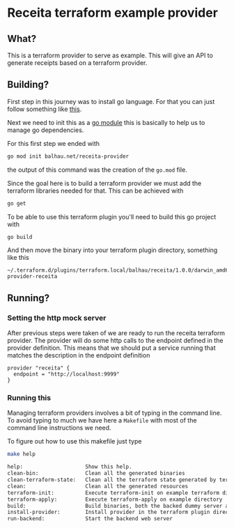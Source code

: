 # Receita terraform example provider

## What?

This is a terraform provider to serve as example. This will give an API to generate receipts based on a terraform 
provider.

## Building?

First step in this journey was to install go language. For that you can just follow something like [this](https://go.dev/doc/install).

Next we need to init this as a [go module](https://go.dev/doc/tutorial/create-module) this is basically to help us to manage go dependencies.

For this first step we ended with

```sh
go mod init balhau.net/receita-provider 
```

the output of this command was the creation of the `go.mod` file. 

Since the goal here is to build a terraform provider we must add the terraform libraries needed for that. This can be achieved with 

```sh
go get
```

To be able to use this terraform plugin you'll need to build this go project with

```sh
go build
```

And then move the binary into your terraform plugin directory, something like this

```
~/.terraform.d/plugins/terraform.local/balhau/receita/1.0.0/darwin_amd64/terraform-provider-receita
```

## Running?

### Setting the http mock server

After previous steps were taken of we are ready to run the receita terraform provider. The provider will do some http calls to the endpoint defined in the provider definition. This means that we should put a service running that matches the description in the endpoint definition

```
provider "receita" {
  endpoint = "http://localhost:9999"
}
```

### Running this

Managing terraform providers involves a bit of typing in the command line. To avoid typing to much we have here a `Makefile` with most of the command line instructions we need.

To figure out how to use this makefile just type

```sh
make help

help:                    Show this help.
clean-bin:               Clean all the generated binaries
clean-terraform-state:   Clean all the terraform state generated by terraform-init/terraform-apply
clean:                   Clean all the generated resources
terraform-init:          Execute terraform-init on example terraform directory
terraform-apply:         Execute terraform-apply on example directory
build:                   Build binaries, both the backed dummy server as the terraform provider binary
install-provider:        Install provider in the terraform plugin directory
run-backend:             Start the backend web server
```

